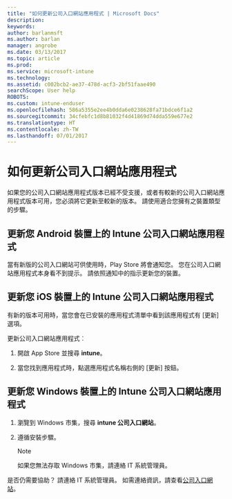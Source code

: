 ```yaml
---
title: "如何更新公司入口網站應用程式 | Microsoft Docs"
description: 
keywords: 
author: barlanmsft
ms.author: barlan
manager: angrobe
ms.date: 03/13/2017
ms.topic: article
ms.prod: 
ms.service: microsoft-intune
ms.technology: 
ms.assetid: c002bcb2-ae37-478d-acf3-2bf51faae490
searchScope: User help
ROBOTS: 
ms.custom: intune-enduser
ms.openlocfilehash: 586a5355e2ee4b0dda6e0238628fa71bdce6f1a2
ms.sourcegitcommit: 34cfebfc1d8b81032f4d41869d74dda559e677e2
ms.translationtype: HT
ms.contentlocale: zh-TW
ms.lasthandoff: 07/01/2017
---
```

# <a name="how-to-update-the-company-portal-app"></a>如何更新公司入口網站應用程式

如果您的公司入口網站應用程式版本已經不受支援，或者有較新的公司入口網站應用程式版本可用，您必須將它更新至較新的版本。 請使用適合您擁有之裝置類型的步驟。

## <a name="update-the-intune-company-portal-app-on-your-android-device"></a>更新您 Android 裝置上的 Intune 公司入口網站應用程式

當有新版的公司入口網站可供使用時，Play Store 將會通知您。 您在公司入口網站應用程式本身看不到提示。 請依照通知中的指示更新您的裝置。

## <a name="update-the-intune-company-portal-app-on-your-ios-device"></a>更新您 iOS 裝置上的 Intune 公司入口網站應用程式

有新的版本可用時，當您會在已安裝的應用程式清單中看到該應用程式有 [更新] 選項。  

更新公司入口網站應用程式︰

1. 開啟 App Store 並搜尋 **intune**。

2. 當您找到應用程式時，點選應用程式名稱右側的 [更新] 按鈕。

## <a name="update-the-intune-company-portal-app-on-your-windows-device"></a>更新您 Windows 裝置上的 Intune 公司入口網站應用程式

1.  瀏覽到 Windows 市集，搜尋 **intune 公司入口網站**。

2.  遵循安裝步驟。

    > [!NOTE]
    > 如果您無法存取 Windows 市集，請連絡 IT 系統管理員。


是否仍需要協助？ 請連絡 IT 系統管理員。 如需連絡資訊，請查看[公司入口網站](http://portal.manage.microsoft.com)。
